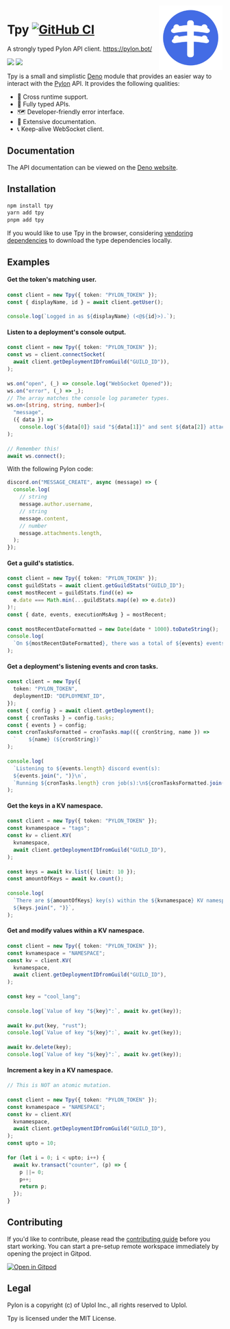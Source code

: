 <img align="right" width="150" alt="pylon" src="https://raw.githubusercontent.com/insyri/tpy/main/.github/assets/pylon.svg">

# Tpy [![GitHub CI](https://github.com/insyri/tpy/actions/workflows/ci.yml/badge.svg)](https://github.com/insyri/tpy/actions/workflows/ci.yml)

A strongly typed Pylon API client. https://pylon.bot/

[![](https://shields.io/badge/deno.land/x-05122A?logo=deno&style=for-the-badge)](https://deno.land/x/tpy)
[![](https://shields.io/badge/npmjs.com-05122A?logo=npm&style=for-the-badge)](https://www.npmjs.com/package/tpy)

Tpy is a small and simplistic [Deno](https://deno.land/) module that provides an
easier way to interact with the [Pylon](https://pylon.bot/) API. It provides the
following qualities:

- 🧬 Cross runtime support.
- 🔑 Fully typed APIs.
- 🗺 Developer-friendly error interface.
- 📄 Extensive documentation.
- 📞 Keep-alive WebSocket client.

## Documentation

The API documentation can be viewed on the
[Deno website](https://deno.land/x/tpy/mod.ts/).

## Installation

```bash
npm install tpy
yarn add tpy
pnpm add tpy
```

If you would like to use Tpy in the browser, considering
[vendoring dependencies](https://deno.land/manual@v1.26.1/tools/vendor) to
download the type dependencies locally.

## Examples

#### Get the token's matching user.

```ts
const client = new Tpy({ token: "PYLON_TOKEN" });
const { displayName, id } = await client.getUser();

console.log(`Logged in as ${displayName} (<@${id}>).`);
```

#### Listen to a deployment's console output.

```ts
const client = new Tpy({ token: "PYLON_TOKEN" });
const ws = client.connectSocket(
  await client.getDeploymentIDfromGuild("GUILD_ID")),
);

ws.on("open", (_) => console.log("WebSocket Opened"));
ws.on("error", (_) => _);
// The array matches the console log parameter types.
ws.on<[string, string, number]>(
  "message",
  ({ data }) =>
    console.log(`${data[0]} said "${data[1]}" and sent ${data[2]} attachment(s).`),
);

// Remember this!
await ws.connect();
```

With the following Pylon code:

```ts
discord.on("MESSAGE_CREATE", async (message) => {
  console.log(
    // string
    message.author.username,
    // string
    message.content,
    // number
    message.attachments.length,
  );
});
```

#### Get a guild's statistics.

```ts
const client = new Tpy({ token: "PYLON_TOKEN" });
const guildStats = await client.getGuildStats("GUILD_ID");
const mostRecent = guildStats.find((e) =>
  e.date === Math.min(...guildStats.map((e) => e.date))
)!;
const { date, events, executionMsAvg } = mostRecent;

const mostRecentDateFormatted = new Date(date * 1000).toDateString();
console.log(
  `On ${mostRecentDateFormatted}, there was a total of ${events} events with an average execution time of ${executionMsAvg} (in ms).`,
);
```

#### Get a deployment's listening events and cron tasks.

```ts
const client = new Tpy({
  token: "PYLON_TOKEN",
  deploymentID: "DEPLOYMENT_ID",
});
const { config } = await client.getDeployment();
const { cronTasks } = config.tasks;
const { events } = config;
const cronTasksFormatted = cronTasks.map(({ cronString, name }) =>
  `    ${name} (${cronString})`
);

console.log(
  `Listening to ${events.length} discord event(s):
  ${events.join(", ")}\n`,
  `Running ${cronTasks.length} cron job(s):\n${cronTasksFormatted.join("\n")}`,
);
```

#### Get the keys in a KV namespace.

```ts
const client = new Tpy({ token: "PYLON_TOKEN" });
const kvnamespace = "tags";
const kv = client.KV(
  kvnamespace,
  await client.getDeploymentIDfromGuild("GUILD_ID"),
);

const keys = await kv.list({ limit: 10 });
const amountOfKeys = await kv.count();

console.log(
  `There are ${amountOfKeys} key(s) within the ${kvnamespace} KV namespace, these are the first 10 (or less).
  ${keys.join(", ")}`,
);
```

#### Get and modify values within a KV namespace.

```ts
const client = new Tpy({ token: "PYLON_TOKEN" });
const kvnamespace = "NAMESPACE";
const kv = client.KV(
  kvnamespace,
  await client.getDeploymentIDfromGuild("GUILD_ID"),
);

const key = "cool_lang";

console.log(`Value of key "${key}":`, await kv.get(key));

await kv.put(key, "rust");
console.log(`Value of key "${key}":`, await kv.get(key));

await kv.delete(key);
console.log(`Value of key "${key}":`, await kv.get(key));
```

#### Increment a key in a KV namespace.

```ts
// This is NOT an atomic mutation.

const client = new Tpy({ token: "PYLON_TOKEN" });
const kvnamespace = "NAMESPACE";
const kv = client.KV(
  kvnamespace,
  await client.getDeploymentIDfromGuild("GUILD_ID"),
);
const upto = 10;

for (let i = 0; i < upto; i++) {
  await kv.transact("counter", (p) => {
    p ||= 0;
    p++;
    return p;
  });
}
```

## Contributing

If you'd like to contribute, please read the
[contributing guide](.github/CONTRIBUTING.md) before you start working. You can
start a pre-setup remote workspace immediately by opening the project in Gitpod.

[![Open in Gitpod](https://gitpod.io/button/open-in-gitpod.svg)](https://gitpod.io/#https://github.com/insyri/tpy)

## Legal

Pylon is a copyright (c) of Uplol Inc., all rights reserved to Uplol.

Tpy is licensed under the MIT License.
